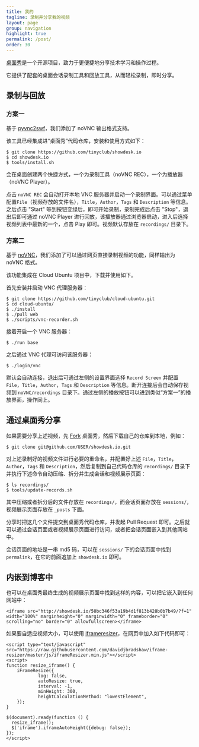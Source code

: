 ```yaml
---
title: 我的
tagline: 录制并分享我的视频
layout: page
group: navigation
highlight: true
permalink: /post/
order: 30
---
```


[桌面秀][1]是一个开源项目，致力于更便捷地分享技术学习和操作过程。

它提供了配套的桌面会话录制工具和回放工具，从而轻松录制，即时分享。

## 录制与回放

### 方案一

基于 [pyvnc2swf][2]，我们添加了 noVNC 输出格式支持。

该工具已经集成进“桌面秀”代码仓库，安装和使用方式如下：

    $ git clone https://github.com/tinyclub/showdesk.io
    $ cd showdesk.io
    $ tools/install.sh

会在桌面创建两个快捷方式，一个为录制工具（noVNC REC），一个为播放器（noVNC Player）。

点击 `noVNC REC` 会自动打开本地 VNC 服务器并启动一个录制界面。可以通过菜单配置`File`（视频存放的文件名），`Title`，`Author`，`Tags` 和 `Description` 等信息。 
之后点击 "Start" 等到按钮变绿后，即可开始录制，录制完成后点击 "Stop"，退出后即可通过 noVNC Player 进行回放，该播放器通过浏览器启动，进入后选择视频列表中最新的一个，点击 Play 即可。视频默认存放在 `recordings/` 目录下。

### 方案二

基于 [noVNC][3]，我们添加了可以通过网页直接录制视频的功能，同样输出为 noVNC 格式。

该功能集成在 Cloud Ubuntu 项目中，下载并使用如下。

首先安装并启动 VNC 代理服务器：

    $ git clone https://github.com/tinyclub/cloud-ubuntu.git
    $ cd cloud-ubuntu/
    $ ./install
    $ ./pull web
    $ ./scripts/vnc-recorder.sh

接着开启一个 VNC 服务器：

    $ ./run base

之后通过 VNC 代理可访问该服务器：

    $ ./login/vnc

默认会自动连接，退出后可通过左侧的设置界面选择 `Record Screen` 并配置 `File`，`Title`，`Author`，`Tags` 和 `Description` 等信息。断开连接后会自动保存视频到 `noVNC/recordings` 目录下。通过左侧的播放按钮可以进到类似“方案一”的播放界面，操作同上。

## 通过桌面秀分享

如果需要分享上述视频，先 [Fork][4] 桌面秀，然后下载自己的仓库到本地，例如：

    $ git clone git@github.com/USER/showdesk.io.git

对上述录制好的视频文件进行必要的重命名，并配置好上述 `File`，`Title`，`Author`，`Tags` 和 `Description`，然后复制到自己代码仓库的 `recordings/` 目录下并执行下述命令自动压缩、拆分并生成会话和视频展示页面：

    $ ls recordings/
    $ tools/update-records.sh

其中压缩或者拆分后的文件存放在 `recordings/`，而会话页面存放在 `sessions/`，视频展示页面存放在 `_posts` 下面。

分享时把这几个文件提交到桌面秀代码仓库，并发起 Pull Request 即可。之后就可以通过会话页面或者视频展示页面进行访问，或者把会话页面嵌入到其他网站中。

会话页面的地址是一串 md5 码，可以在 `sessions/` 下的会话页面中找到 `permalink`，在它的前面追加上 `showdesk.io` 即可。

## 内嵌到博客中

也可以在桌面秀最终生成的视频展示页面中找到这样的内容，可以把它嵌入到任何网站中：

    <iframe src="http://showdesk.io/50bc346f53a19b4d1f813b428b0b7b49/?f=1" width="100%" marginheight="0" marginwidth="0" frameborder="0" scrolling="no" border="0" allowfullscreen></iframe>

如果要自适应视频大小，可以使用 [iframeresizer][5]，在网页中加入如下代码即可：

    <script type="text/javascript" src="https://raw.githubusercontent.com/davidjbradshaw/iframe-resizer/master/js/iframeResizer.min.js"></script>
    <script>
    function resize_iframe() {
        iFrameResize({
                log: false,
                autoResize: true,
                interval: -1,
                minHeight: 300,
                heightCalculationMethod: "lowestElement",
        });
    }

    $(document).ready(function () {
      resize_iframe();
      $('iframe').iframeAutoHeight({debug: false});
    });
    </script>

[1]: https://github.com/tinyclub/showdesk.io
[2]: https://github.com/tinyclub/pyvnc2swf
[3]: https://github.com/novnc/noVNC
[4]: https://github.com/tinyclub/showdesk.io#fork-destination-box
[5]: https://github.com/davidjbradshaw/iframe-resizer
